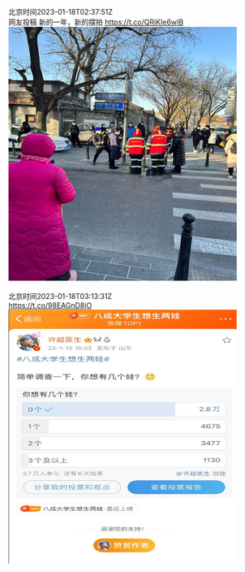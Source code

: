 北京时间2023-01-18T02:37:51Z<br>网友投稿
新的一年，新的摆拍 https://t.co/QRiKIe6wIB<br><img src='/temp/image/2023/y-Month-1/1615418136425123841_0.jpg' width='450' height='500'><br><br>北京时间2023-01-18T03:13:31Z<br>https://t.co/98EAGnD8jO<br><img src='/temp/image/2023/y-Month-1/1615427113791721501_0.jpg' width='450' height='500'><br><br>